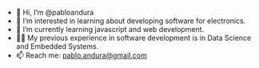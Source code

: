 - 👋 Hi, I’m @pabloandura
- 👀 I’m interested in learning about developing software for electronics.
- 🌱 I’m currently learning javascript and web development.
- :man_juggling: My previous experience in software development is in Data Science and Embedded Systems.
- 📫 Reach me: pablo.andura@gmail.com

<!---
pabloandura/pabloandura is a ✨ special ✨ repository because its `README.md` (this file) appears on your GitHub profile.
You can click the Preview link to take a look at your changes.
--->
